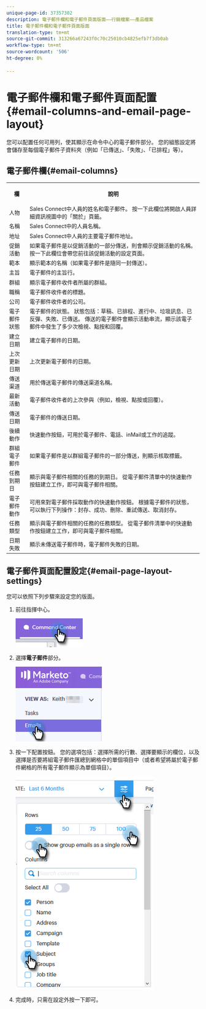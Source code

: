 ```yaml
---
unique-page-id: 37357302
description: 電子郵件欄和電子郵件頁面版面——行銷檔案——產品檔案
title: 電子郵件欄和電子郵件頁面版面
translation-type: tm+mt
source-git-commit: 313266a67243f0c70c25010cb4825efb7f3db0ab
workflow-type: tm+mt
source-wordcount: '506'
ht-degree: 0%

---
```



# 電子郵件欄和電子郵件頁面配置{#email-columns-and-email-page-layout}

您可以配置任何可用列，使其顯示在命令中心的電子郵件部分。 您的組態設定將會儲存至每個電子郵件子資料夾（例如「已傳送」、「失敗」、「已排程」等）。

## 電子郵件欄{#email-columns}

<table> 
 <colgroup> 
  <col> 
  <col> 
 </colgroup> 
 <tbody> 
  <tr> 
   <th><p>欄</p></th> 
   <th>說明</th> 
  </tr> 
  <tr> 
   <td>人物</td> 
   <td>Sales Connect中人員的姓名和電子郵件。 按一下此欄位將開啟人員詳細資訊視圖中的「關於」頁籤。</td> 
  </tr> 
  <tr> 
   <td>名稱</td> 
   <td>Sales Connect中的人員名稱。</td> 
  </tr> 
  <tr> 
   <td>地址</td> 
   <td>Sales Connect中人員的主要電子郵件地址。</td> 
  </tr> 
  <tr> 
   <td>促銷活動</td> 
   <td>如果電子郵件是以促銷活動的一部分傳送，則會顯示促銷活動的名稱。 按一下此欄位會帶您前往該促銷活動的設定頁面。</td> 
  </tr> 
  <tr> 
   <td>範本</td> 
   <td>顯示範本的名稱（如果電子郵件是隨同一封傳送）。</td> 
  </tr> 
  <tr> 
   <td colspan="1">主旨</td> 
   <td colspan="1">電子郵件的主旨行。</td> 
  </tr> 
  <tr> 
   <td colspan="1">群組</td> 
   <td colspan="1">顯示電子郵件收件者所屬的群組。</td> 
  </tr> 
  <tr> 
   <td>職稱</td> 
   <td>電子郵件收件者的標題。</td> 
  </tr> 
  <tr> 
   <td>公司</td> 
   <td>電子郵件收件者的公司。</td> 
  </tr> 
  <tr> 
   <td>電子郵件狀態</td> 
   <td>電子郵件的狀態。 狀態包括：草稿、已排程、進行中、垃圾訊息、已反彈、失敗、已傳送。 傳送的電子郵件會顯示活動串流，顯示該電子郵件中發生了多少次檢視、點按和回覆。</td> 
  </tr> 
  <tr> 
   <td>建立日期</td> 
   <td>建立電子郵件的日期。</td> 
  </tr> 
  <tr> 
   <td>上次更新日期</td> 
   <td>上次更新電子郵件的日期。</td> 
  </tr> 
  <tr> 
   <td>傳送渠道</td> 
   <td>用於傳送電子郵件的傳送渠道名稱。</td> 
  </tr> 
  <tr> 
   <td>最新活動</td> 
   <td>電子郵件收件者的上次參與（例如，檢視、點按或回覆）。</td> 
  </tr> 
  <tr> 
   <td>傳送日期</td> 
   <td>電子郵件的傳送日期。</td> 
  </tr> 
  <tr> 
   <td>後續動作</td> 
   <td>快速動作按鈕，可用於電子郵件、電話、inMail或工作的追蹤。</td> 
  </tr> 
  <tr> 
   <td>群組電子郵件</td> 
   <td>如果電子郵件是以群組電子郵件的一部分傳送，則顯示核取標籤。</td> 
  </tr> 
  <tr> 
   <td>任務到期日</td> 
   <td>顯示與電子郵件相關的任務的到期日。 從電子郵件清單中的快速動作按鈕建立工作，即可與電子郵件相關。</td> 
  </tr> 
  <tr> 
   <td>電子郵件動作</td> 
   <td>可用來對電子郵件採取動作的快速動作按鈕。 根據電子郵件的狀態，可以執行下列操作：封存、成功、刪除、重試傳送、取消封存。</td> 
  </tr> 
  <tr> 
   <td>任務類型</td> 
   <td>顯示與電子郵件相關的任務的任務類型。 從電子郵件清單中的快速動作按鈕建立工作，即可與電子郵件相關。</td> 
  </tr> 
  <tr> 
   <td>日期失敗</td> 
   <td>顯示未傳送電子郵件時，電子郵件失敗的日期。</td> 
  </tr> 
 </tbody> 
</table>

## 電子郵件頁面配置設定{#email-page-layout-settings}

您可以依照下列步驟來設定您的版面。

1. 前往指揮中心。

   ![](assets/email-columns-and-email-grid-layout-1.png)

1. 選擇&#x200B;**電子郵件**&#x200B;部分。

   ![](assets/email-columns-and-email-grid-layout-2.png)

1. 按一下配置按鈕。 您的選項包括：選擇所需的行數、選擇要顯示的欄位，以及選擇是否要將組電子郵件匯總到網格中的單個項目中（或者希望將屬於電子郵件網格的所有電子郵件顯示為單個項目）。

   ![](assets/email-columns-and-email-grid-layout-3.png)

1. 完成時，只需在設定外按一下即可。

